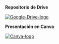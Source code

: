 **Repositorio de Drive** </p>
[![Google-Drive-logo](https://github.com/user-attachments/assets/0d8af506-9c72-49c5-8e1a-22b1b0966791)](https://drive.google.com/drive/u/0/folders/1-83A6KA4iAWpChV25BayLei4rN7RB-2i) </p>



**Presentación en Canva**</p>
[![Canva-logo](https://github.com/user-attachments/assets/d3b5d993-ad6a-4a86-937f-1a8b99d47e35)](https://www.canva.com/design/DAGYYAslmwk/j55qi5WdUKxTPGSACXnWNA/edit?utm_content=DAGYYAslmwk&utm_campaign=designshare&utm_medium=link2&utm_source=sharebutton)</p>
